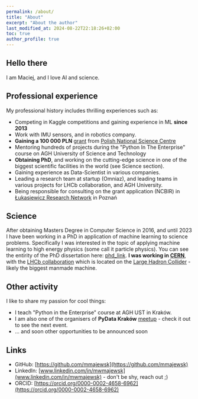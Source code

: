 ```yaml
---
permalink: /about/
title: "About"
excerpt: "About the author"
last_modified_at: 2024-08-22T22:18:26+02:00
toc: true
author_profile: true
---
```


## Hello there

I am Maciej, and I love AI and science. 

## Professional experience

My professional history includes thrilling experiences such as:

- Competing in Kaggle competitions and gaining experience in ML **since 2013**
- Work with IMU sensors, and in robotics company.
- **Gaining a 100 000 PLN** [grant](https://projekty.ncn.gov.pl/index.php?projekt_id=395312) from [Polish National Science Centre](https://en.wikipedia.org/wiki/National_Science_Centre)
- Mentoring hundreds of projects during the "Python In The Enterprise" course on AGH University of Science and Technology
- **Obtaining PhD**, and working on the cutting-edge science in one of the biggest scientific facilities in the world (see Science section).
- Gaining experience as Data-Scientist in various companies.
- Leading a research team at startup (Omniaz), and leading teams in various projects for LHCb collaboration, and AGH University.
- Being responsible for consulting on the grant application (NCBIR) in [Łukasiewicz Research Network](https://lukasiewicz.gov.pl/en/) in Poznań 

## Science

After obtaining Masters Degree in Computer Science in 2016,  and until 2023 I have been working in a PhD in application of machine learning to science problems. Specifically I was interested in the topic of applying machine learning to high energy physics (some call it particle physics). 
You can see the entirity of the PhD dissertation here: [phd_link](https://github.com/mmajewsk/phd_thesis_mmajewski). **I was working in [CERN](https://home.cern/)**, with the [LHCb collaboration](http://lhcb.web.cern.ch/) which is located on the [Large Hadron Collider](https://en.wikipedia.org/wiki/Large_Hadron_Collider) - likely the biggest manmade machine.

## Other activity

I like to share my passion for cool things:
 - I teach "Python in the Enterprise" course at AGH UST in Kraków.
 - I am also one of the organisers of **PyData Kraków** [meetup](https://www.meetup.com/pl-PL/PyData-Krakow/) - check it out to see the next event.
 - ... and soon other opportunities to be announced soon


## Links

- GitHub: [https://github.com/mmajewsk](https://github.com/mmajewsk)
- LinkedIn: [www.linkedin.com/in/mwmajewsk](www.linkedin.com/in/mwmajewsk) - don't be shy, reach out ;)
- ORCID: [https://orcid.org/0000-0002-4658-6962](https://orcid.org/0000-0002-4658-6962)
